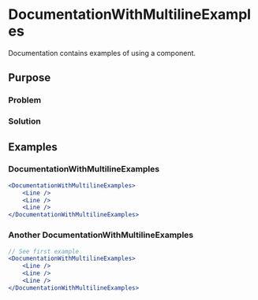 # DocumentationWithMultilineExamples

Documentation contains examples of using a component.

## Purpose

### Problem

### Solution

## Examples

### DocumentationWithMultilineExamples

```jsx
<DocumentationWithMultilineExamples>
    <Line />
    <Line />
    <Line />
</DocumentationWithMultilineExamples>

```

### Another DocumentationWithMultilineExamples

```jsx
// See first example
<DocumentationWithMultilineExamples>
    <Line />
    <Line />
    <Line />
</DocumentationWithMultilineExamples>

```
